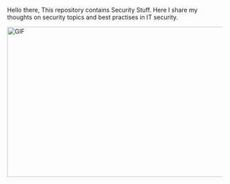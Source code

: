 Hello there, This repository contains Security Stuff. Here I share my thoughts on security topics and best practises in IT security.

<p><img align="center" alt="GIF" src="https://i.pinimg.com/originals/33/5f/6d/335f6d0c74c29626008bae58feb98808.gif" width="800" height="350" /></p>
